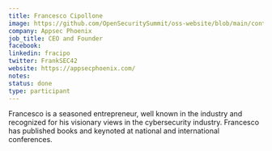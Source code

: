 ```yaml
---
title: Francesco Cipollone
image: https://github.com/OpenSecuritySummit/oss-website/blob/main/content/participant/images/francesco.jpg?raw=true
company: Appsec Phoenix
job_title: CEO and Founder
facebook:
linkedin: fracipo
twitter: FrankSEC42
website: https://appsecphoenix.com/
notes:
status: done
type: participant
---
```

Francesco is a seasoned entrepreneur, well known in the industry and recognized for his visionary views in the cybersecurity industry. Francesco has published books and keynoted at national and international conferences.
